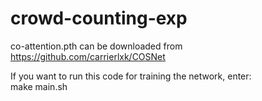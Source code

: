# crowd-counting-exp  
  
co-attention.pth can be downloaded from https://github.com/carrierlxk/COSNet  
  
If you want to run this code for training the network, enter:  
make main.sh

